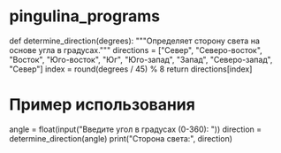 # pingulina_programs
def determine_direction(degrees):
    """Определяет сторону света на основе угла в градусах."""
    directions = ["Север", "Северо-восток", "Восток", "Юго-восток", "Юг", "Юго-запад", "Запад", "Северо-запад", "Север"]
    index = round(degrees / 45) % 8
    return directions[index] 
# Пример использования
angle = float(input("Введите угол в градусах (0-360): ")) 
direction = determine_direction(angle) 
print("Сторона света:", direction)
